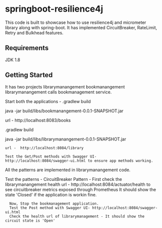 # springboot-resilience4j

This code is built to showcase how to use resilience4j and micrometer library along with spring-boot.
It has implemented CircuitBreaker, RateLimit, Retry and Bulkhead features.

## Requirements
JDK 1.8

## Getting Started

It has two projects
 librarymanangement
 bookmanangement
 librarymanangement calls bookmanagement service.

Start both the applications -
  .gradlew build
  
  java -jar build/libs/bookmanangement-0.0.1-SNAPSHOT.jar

  url -  http://localhost:8083/books

  
  .gradlew build
  
  java -jar build/libs/librarymanangement-0.0.1-SNAPSHOT.jar

    url -  http://localhost:8084/library

    Test the Get/Post methods with Swagger UI- http://localhost:8084/swagger-ui.html to ensure app methods working.
  
 All the patterns are implemented in librarymanangement code.

Test the patterns -
 CircuitBreaker Pattern -
      First check the librarymanangement health url - http://localhost:8084/actuator/health to see circuitbreaker metrics exposed through Prometheus
      It should show the state 'Closed' if the application is workin fine.
      
      Now, Stop the bookmanagement application.
      Test the Post method with Swagger UI- http://localhost:8084/swagger-ui.html
      Check the health url of librarymanagement - It should show the circuit state is 'Open'




